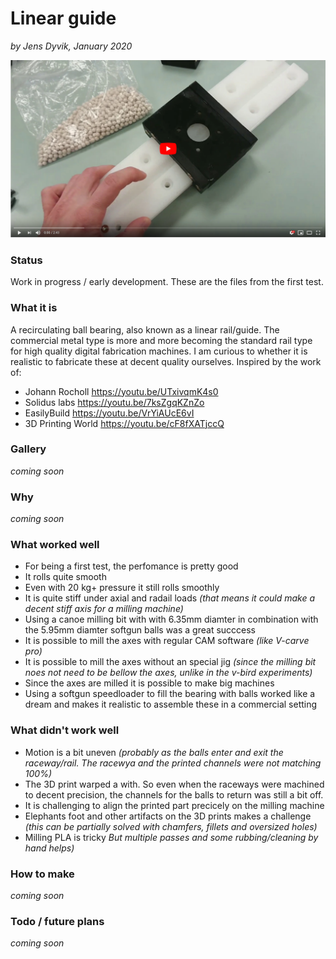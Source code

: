# Linear guide
*by Jens Dyvik, January 2020*

[![Wooden humphrey demo (YOUTUBE)](img/linear_guide_youtube_grab.PNG)](https://youtu.be/aQdFYgx5cQA "Axis demo")


### Status
Work in progress / early development. These are the files from the first test.

### What it is

A recirculating ball bearing, also known as a linear rail/guide. The commercial metal type is more and more becoming the standard rail type for high quality digital fabrication machines. I am curious to whether it is realistic to fabricate these at decent quality ourselves. Inspired by the work of:

- Johann Rocholl https://youtu.be/UTxivqmK4s0
- Solidus labs https://youtu.be/7ksZgqKZnZo
- EasilyBuild https://youtu.be/VrYiAUcE6vI
- 3D Printing World https://youtu.be/cF8fXATjccQ

### Gallery
*coming soon*

### Why
*coming soon*

### What worked well
- For being a first test, the perfomance is pretty good
- It rolls quite smooth
- Even with 20 kg+ pressure it still rolls smoothly
- It is quite stiff under axial and radail loads *(that means it could make a decent stiff axis for a milling machine)*
- Using a canoe milling bit with with 6.35mm diamter in combination with the 5.95mm diamter softgun balls was a great succcess
- It is possible to mill the axes with regular CAM software *(like V-carve pro)*
- It is possible to mill the axes without an special jig *(since the milling bit noes not need to be bellow the axes, unlike in the v-bird experiments)*
- Since the axes are milled it is possible to make big machines
- Using a softgun speedloader to fill the bearing with balls worked like a dream and makes it realistic to assemble these in a commercial setting

### What didn't work well
- Motion is a bit uneven *(probably as the balls enter and exit the raceway/rail. The racewya and the printed channels were not matching 100%)*
- The 3D print warped a with. So even when the raceways were machined to decent precision, the channels for the balls to return was still a bit off.
- It is challenging to align the printed part precicely on the milling machine
- Elephants foot and other artifacts on the 3D prints makes a challenge *(this can be partially solved with chamfers, fillets and oversized holes)*
- Milling PLA is tricky *But multiple passes and some rubbing/cleaning by hand helps)*

### How to make
*coming soon*

### Todo / future plans
*coming soon*
